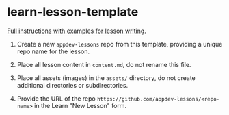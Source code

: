 # learn-lesson-template

[Full instructions with examples for lesson writing.](https://learn.firstdraft.com/lessons/3-how-to-write-a-lesson)

1. Create a new `appdev-lessons` repo from this template, providing a unique repo name for the lesson.

2. Place all lesson content in `content.md`, do not rename this file.

3. Place all assets (images) in the `assets/` directory, do not create additional directories or subdirectories.

4. Provide the URL of the repo `https://github.com/appdev-lessons/<repo-name>` in the Learn "New Lesson" form.
